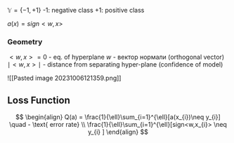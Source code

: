 $\mathbb{Y} = \{ -1, +1 \}$
-1: negative class
+1: positive class

$a(x) = sign<w,x>$

### Geometry
$<w,x> = 0$    - eq. of hyperplane
$w$ - вектор нормали (orthogonal vector)
$\mid<w,x> \mid$ - distance from separating hyper-plane (confidence of model)

![[Pasted image 20231006121359.png]]

## Loss Function
$$
\begin{align}
Q(a) = \frac{1}{\ell}\sum_{i=1}^{\ell}[a(x_{i})\neq y_{i}] \quad - \text{  error rate} \\
\frac{1}{\ell}\sum_{i=1}^{\ell}[sign<w,x_{i}> \neq y_{i} ]
\end{align}
$$